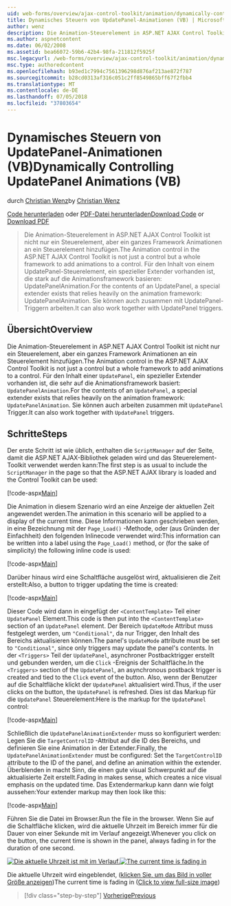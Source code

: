 ```yaml
---
uid: web-forms/overview/ajax-control-toolkit/animation/dynamically-controlling-updatepanel-animations-vb
title: Dynamisches Steuern von UpdatePanel-Animationen (VB) | Microsoft-Dokumentation
author: wenz
description: Die Animation-Steuerelement in ASP.NET AJAX Control Toolkit ist nicht nur ein Steuerelement, aber ein ganzes Framework Animationen an ein Steuerelement hinzufügen. Für den Inhalt einer...
ms.author: aspnetcontent
ms.date: 06/02/2008
ms.assetid: bea66072-59b6-42b4-98fa-211812f5925f
msc.legacyurl: /web-forms/overview/ajax-control-toolkit/animation/dynamically-controlling-updatepanel-animations-vb
msc.type: authoredcontent
ms.openlocfilehash: b93ed1c7994c7561396298d876af213ae872f787
ms.sourcegitcommit: b28cd0313af316c051c2ff8549865bff67f2fbb4
ms.translationtype: MT
ms.contentlocale: de-DE
ms.lasthandoff: 07/05/2018
ms.locfileid: "37803654"
---
```

<a name="dynamically-controlling-updatepanel-animations-vb"></a><span data-ttu-id="1e8d4-104">Dynamisches Steuern von UpdatePanel-Animationen (VB)</span><span class="sxs-lookup"><span data-stu-id="1e8d4-104">Dynamically Controlling UpdatePanel Animations (VB)</span></span>
====================
<span data-ttu-id="1e8d4-105">durch [Christian Wenz](https://github.com/wenz)</span><span class="sxs-lookup"><span data-stu-id="1e8d4-105">by [Christian Wenz](https://github.com/wenz)</span></span>

<span data-ttu-id="1e8d4-106">[Code herunterladen](http://download.microsoft.com/download/9/3/f/93f8daea-bebd-4821-833b-95205389c7d0/UpdatePanelAnimation2.vb.zip) oder [PDF-Datei herunterladen](http://download.microsoft.com/download/b/6/a/b6ae89ee-df69-4c87-9bfb-ad1eb2b23373/updatepanelanimation2VB.pdf)</span><span class="sxs-lookup"><span data-stu-id="1e8d4-106">[Download Code](http://download.microsoft.com/download/9/3/f/93f8daea-bebd-4821-833b-95205389c7d0/UpdatePanelAnimation2.vb.zip) or [Download PDF](http://download.microsoft.com/download/b/6/a/b6ae89ee-df69-4c87-9bfb-ad1eb2b23373/updatepanelanimation2VB.pdf)</span></span>

> <span data-ttu-id="1e8d4-107">Die Animation-Steuerelement in ASP.NET AJAX Control Toolkit ist nicht nur ein Steuerelement, aber ein ganzes Framework Animationen an ein Steuerelement hinzufügen.</span><span class="sxs-lookup"><span data-stu-id="1e8d4-107">The Animation control in the ASP.NET AJAX Control Toolkit is not just a control but a whole framework to add animations to a control.</span></span> <span data-ttu-id="1e8d4-108">Für den Inhalt von einem UpdatePanel-Steuerelement, ein spezieller Extender vorhanden ist, die stark auf die Animationsframework basieren: UpdatePanelAnimation.</span><span class="sxs-lookup"><span data-stu-id="1e8d4-108">For the contents of an UpdatePanel, a special extender exists that relies heavily on the animation framework: UpdatePanelAnimation.</span></span> <span data-ttu-id="1e8d4-109">Sie können auch zusammen mit UpdatePanel-Triggern arbeiten.</span><span class="sxs-lookup"><span data-stu-id="1e8d4-109">It can also work together with UpdatePanel triggers.</span></span>


## <a name="overview"></a><span data-ttu-id="1e8d4-110">Übersicht</span><span class="sxs-lookup"><span data-stu-id="1e8d4-110">Overview</span></span>

<span data-ttu-id="1e8d4-111">Die Animation-Steuerelement in ASP.NET AJAX Control Toolkit ist nicht nur ein Steuerelement, aber ein ganzes Framework Animationen an ein Steuerelement hinzufügen.</span><span class="sxs-lookup"><span data-stu-id="1e8d4-111">The Animation control in the ASP.NET AJAX Control Toolkit is not just a control but a whole framework to add animations to a control.</span></span> <span data-ttu-id="1e8d4-112">Für den Inhalt einer `UpdatePanel`, ein spezieller Extender vorhanden ist, die sehr auf die Animationsframework basiert: `UpdatePanelAnimation`.</span><span class="sxs-lookup"><span data-stu-id="1e8d4-112">For the contents of an `UpdatePanel`, a special extender exists that relies heavily on the animation framework: `UpdatePanelAnimation`.</span></span> <span data-ttu-id="1e8d4-113">Sie können auch arbeiten zusammen mit `UpdatePanel` Trigger.</span><span class="sxs-lookup"><span data-stu-id="1e8d4-113">It can also work together with `UpdatePanel` triggers.</span></span>

## <a name="steps"></a><span data-ttu-id="1e8d4-114">Schritte</span><span class="sxs-lookup"><span data-stu-id="1e8d4-114">Steps</span></span>

<span data-ttu-id="1e8d4-115">Der erste Schritt ist wie üblich, enthalten die `ScriptManager` auf der Seite, damit die ASP.NET AJAX-Bibliothek geladen wird und das Steuerelement-Toolkit verwendet werden kann:</span><span class="sxs-lookup"><span data-stu-id="1e8d4-115">The first step is as usual to include the `ScriptManager` in the page so that the ASP.NET AJAX library is loaded and the Control Toolkit can be used:</span></span>


[!code-aspx[Main](dynamically-controlling-updatepanel-animations-vb/samples/sample1.aspx)]

<span data-ttu-id="1e8d4-116">Die Animation in diesem Szenario wird an eine Anzeige der aktuellen Zeit angewendet werden.</span><span class="sxs-lookup"><span data-stu-id="1e8d4-116">The animation in this scenario will be applied to a display of the current time.</span></span> <span data-ttu-id="1e8d4-117">Diese Informationen kann geschrieben werden, in eine Bezeichnung mit der `Page_Load()` -Methode, oder (aus Gründen der Einfachheit) den folgenden Inlinecode verwendet wird:</span><span class="sxs-lookup"><span data-stu-id="1e8d4-117">This information can be written into a label using the `Page_Load()` method, or (for the sake of simplicity) the following inline code is used:</span></span>


[!code-aspx[Main](dynamically-controlling-updatepanel-animations-vb/samples/sample2.aspx)]

<span data-ttu-id="1e8d4-118">Darüber hinaus wird eine Schaltfläche ausgelöst wird, aktualisieren die Zeit erstellt:</span><span class="sxs-lookup"><span data-stu-id="1e8d4-118">Also, a button to trigger updating the time is created:</span></span>


[!code-aspx[Main](dynamically-controlling-updatepanel-animations-vb/samples/sample3.aspx)]

<span data-ttu-id="1e8d4-119">Dieser Code wird dann in eingefügt der `<ContentTemplate>` Teil einer `UpdatePanel` Element.</span><span class="sxs-lookup"><span data-stu-id="1e8d4-119">This code is then put into the `<ContentTemplate>` section of an `UpdatePanel` element.</span></span> <span data-ttu-id="1e8d4-120">Der Bereich `UpdateMode` Attribut muss festgelegt werden, um `"Conditional"`, da nur Trigger, den Inhalt des Bereichs aktualisieren können.</span><span class="sxs-lookup"><span data-stu-id="1e8d4-120">The panel's `UpdateMode` attribute must be set to `"Conditional"`, since only triggers may update the panel's contents.</span></span> <span data-ttu-id="1e8d4-121">In der `<Triggers>` Teil der `UpdatePanel`, asynchroner Postbacktrigger erstellt und gebunden werden, um die `Click` -Ereignis der Schaltfläche.</span><span class="sxs-lookup"><span data-stu-id="1e8d4-121">In the `<Triggers>` section of the `UpdatePanel`, an asynchronous postback trigger is created and tied to the `Click` event of the button.</span></span> <span data-ttu-id="1e8d4-122">Also, wenn der Benutzer auf die Schaltfläche klickt der `UpdatePanel` aktualisiert wird.</span><span class="sxs-lookup"><span data-stu-id="1e8d4-122">Thus, if the user clicks on the button, the `UpdatePanel` is refreshed.</span></span> <span data-ttu-id="1e8d4-123">Dies ist das Markup für die `UpdatePanel` Steuerelement:</span><span class="sxs-lookup"><span data-stu-id="1e8d4-123">Here is the markup for the `UpdatePanel` control:</span></span>


[!code-aspx[Main](dynamically-controlling-updatepanel-animations-vb/samples/sample4.aspx)]

<span data-ttu-id="1e8d4-124">Schließlich die `UpdatePanelAnimationExtender` muss so konfiguriert werden: Legen Sie die `TargetControlID` -Attribut auf die ID des Bereichs, und definieren Sie eine Animation in der Extender.</span><span class="sxs-lookup"><span data-stu-id="1e8d4-124">Finally, the `UpdatePanelAnimationExtender` must be configured: Set the `TargetControlID` attribute to the ID of the panel, and define an animation within the extender.</span></span> <span data-ttu-id="1e8d4-125">Überblenden in macht Sinn, die einen gute visual Schwerpunkt auf die aktualisierte Zeit erstellt.</span><span class="sxs-lookup"><span data-stu-id="1e8d4-125">Fading in makes sense, which creates a nice visual emphasis on the updated time.</span></span> <span data-ttu-id="1e8d4-126">Das Extendermarkup kann dann wie folgt aussehen:</span><span class="sxs-lookup"><span data-stu-id="1e8d4-126">Your extender markup may then look like this:</span></span>


[!code-aspx[Main](dynamically-controlling-updatepanel-animations-vb/samples/sample5.aspx)]

<span data-ttu-id="1e8d4-127">Führen Sie die Datei im Browser.</span><span class="sxs-lookup"><span data-stu-id="1e8d4-127">Run the file in the browser.</span></span> <span data-ttu-id="1e8d4-128">Wenn Sie auf die Schaltfläche klicken, wird die aktuelle Uhrzeit im Bereich immer für die Dauer von einer Sekunde mit im Verlauf angezeigt.</span><span class="sxs-lookup"><span data-stu-id="1e8d4-128">Whenever you click on the button, the current time is shown in the panel, always fading in for the duration of one second.</span></span>


<span data-ttu-id="1e8d4-129">[![Die aktuelle Uhrzeit ist mit im Verlauf.](dynamically-controlling-updatepanel-animations-vb/_static/image2.png)](dynamically-controlling-updatepanel-animations-vb/_static/image1.png)</span><span class="sxs-lookup"><span data-stu-id="1e8d4-129">[![The current time is fading in](dynamically-controlling-updatepanel-animations-vb/_static/image2.png)](dynamically-controlling-updatepanel-animations-vb/_static/image1.png)</span></span>

<span data-ttu-id="1e8d4-130">Die aktuelle Uhrzeit wird eingeblendet, ([klicken Sie, um das Bild in voller Größe anzeigen](dynamically-controlling-updatepanel-animations-vb/_static/image3.png))</span><span class="sxs-lookup"><span data-stu-id="1e8d4-130">The current time is fading in ([Click to view full-size image](dynamically-controlling-updatepanel-animations-vb/_static/image3.png))</span></span>

> [!div class="step-by-step"]
> [<span data-ttu-id="1e8d4-131">Vorherige</span><span class="sxs-lookup"><span data-stu-id="1e8d4-131">Previous</span></span>](animating-an-updatepanel-control-vb.md)
